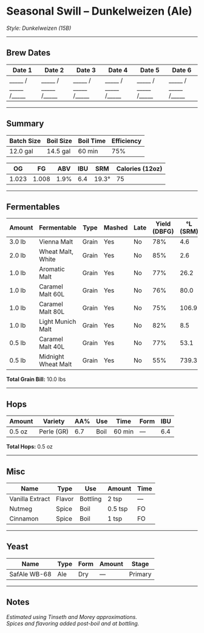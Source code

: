 # Seasonal Swill – Dunkelweizen (Ale)
*Style: Dunkelweizen (15B)*  

---

## Brew Dates
| Date 1 | Date 2 | Date 3 | Date 4 | Date 5 | Date 6 |
|--------|--------|--------|--------|--------|--------|
| _____ / _____ /_____ | _____ / _____ /_____ | _____ / _____ /_____ | _____ / _____ /_____ | _____ / _____ /_____ | _____ / _____ /_____ |  

---

## Summary
| Batch Size | Boil Size | Boil Time | Efficiency |
|-------------|------------|------------|-------------|
| 12.0 gal    | 14.5 gal   | 60 min     | 75%         |

| OG     | FG     | ABV  | IBU | SRM  | Calories (12oz) |
|--------|--------|------|------|------|-----------------|
| 1.023  | 1.008  | 1.9% | 6.4  | 19.3° | 75              |

---

## Fermentables
| Amount  | Fermentable                   | Type  | Mashed | Late | Yield (DBFG) | °L (SRM) |
|----------|-------------------------------|-------|--------|------|---------------|-----------|
| 3.0 lb   | Vienna Malt                   | Grain | Yes    | No   | 78%           | 4.6       |
| 2.0 lb   | Wheat Malt, White             | Grain | Yes    | No   | 85%           | 2.6       |
| 1.0 lb   | Aromatic Malt                 | Grain | Yes    | No   | 77%           | 26.2      |
| 1.0 lb   | Caramel Malt 60L              | Grain | Yes    | No   | 76%           | 80.0      |
| 1.0 lb   | Caramel Malt 80L              | Grain | Yes    | No   | 75%           | 106.9     |
| 1.0 lb   | Light Munich Malt             | Grain | Yes    | No   | 82%           | 8.5       |
| 0.5 lb   | Caramel Malt 40L              | Grain | Yes    | No   | 77%           | 53.1      |
| 0.5 lb   | Midnight Wheat Malt           | Grain | Yes    | No   | 55%           | 739.3     |

**Total Grain Bill:** 10.0 lbs  

---

## Hops
| Amount | Variety   | AA%  | Use  | Time     | Form   | IBU |
|---------|-----------|------|------|----------|--------|-----|
| 0.5 oz  | Perle (GR) | 6.7  | Boil | 60 min   | —      | 6.4 |

**Total Hops:** 0.5 oz  

---

## Misc
| Name            | Type   | Use       | Amount | Time  |
|-----------------|--------|------------|--------|-------|
| Vanilla Extract | Flavor | Bottling   | 2 tsp  | —     |
| Nutmeg          | Spice  | Boil       | 0.5 tsp | FO     |
| Cinnamon        | Spice  | Boil       | 1 tsp  | FO     |

---

## Yeast
| Name         | Type | Form | Amount | Stage   |
|---------------|------|------|--------|----------|
| SafAle WB-68  | Ale  | Dry  | —      | Primary  |

---

## Notes
*Estimated using Tinseth and Morey approximations.*  
*Spices and flavoring added post-boil and at bottling.*
